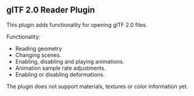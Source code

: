 ## glTF 2.0 Reader Plugin

This plugin adds functionality for opening glTF 2.0 files.

Functionality:
* Reading geometry
* Changing scenes.
* Enabling, disabling and playing animations.
* Animation sample rate adjustments.
* Enabling or disabling deformations.

The plugin does not support materials, textures or color information yet.
